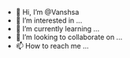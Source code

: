 - 👋 Hi, I’m @Vanshsa
- 👀 I’m interested in ...
- 🌱 I’m currently learning ...
- 💞️ I’m looking to collaborate on ...
- 📫 How to reach me ...

<!---
Vanshsa/Vanshsa is a ✨ special ✨ repository because its `README.md` (this file) appears on your GitHub profile.
You can click the Preview link to take a look at your changes.
--->
